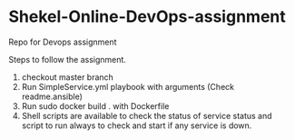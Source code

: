 # Shekel-Online-DevOps-assignment
Repo for Devops assignment


Steps to follow the assignment.

1. checkout master branch
2. Run SimpleService.yml playbook with arguments (Check readme.ansible)
3. Run sudo docker build . with Dockerfile
4. Shell scripts are available to check the status of service status and script to run always to check and start if any service is down.


